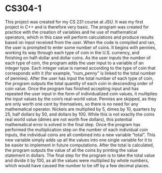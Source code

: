 # CS304-1
This project was created for my CS 231 course at JSU. It was my first project in C++ and is therefore very basic. The program was created for practice with the creation of variables and he use of mathematical operators, which in this case will perform calculations and produce results based on input received from the user. 
When the code is compiled and ran, the user is prompted to enter some number of coins. It begins with pennies, working its way through each type of coin in the U.S. currency, and finishing on half-dollar and dollar coins. As the user inputs the number of each type of coin, the program adds the user input to a variable of an integer type. Each integer value is named according to the type of coin that corresponds with it (for example, “num_penny” is linked to the total number of pennies). After the user has input the total number of each type of coin, the program outputs the total quantity of each coin in descending order of coin value. 
Once the program has finished accepting input and has repeated the user input in the form of individualized coin values, it multiplies the input values by the coin’s real-world value. Pennies are skipped, as they are only worth one cent by themselves, so there is no need for any mathematical operator. Nickels are multiplied by 5, dimes by 10, quarters by 25, half dollars by 50, and dollars by 100. While this is not exactly the coins real world value (dimes are not worth five dollars), this potential mathematical error is solved in the final step. 
Once the program has performed the multiplication step on the number of each individual coin inputs, the individual coins are all combined into a new variable “total”. This new variable simply adds up all the values into one single variable for it to be easier to implement in future computations. 
After the total is calculated, the program outputs the value of all the coins by printing the value statement in dollars. The final step for the program is to take the total value and divide it by 100, as all the values were multiplied by whole numbers, which would have caused the number to be off by a few decimal places. 
